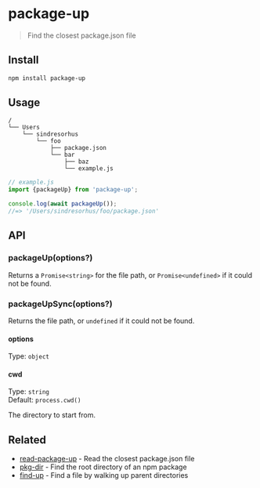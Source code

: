 # package-up

> Find the closest package.json file

## Install

```sh
npm install package-up
```

## Usage

```
/
└── Users
    └── sindresorhus
        └── foo
            ├── package.json
            └── bar
                ├── baz
                └── example.js
```

```js
// example.js
import {packageUp} from 'package-up';

console.log(await packageUp());
//=> '/Users/sindresorhus/foo/package.json'
```

## API

### packageUp(options?)

Returns a `Promise<string>` for the file path, or `Promise<undefined>` if it could not be found.

### packageUpSync(options?)

Returns the file path, or `undefined` if it could not be found.

#### options

Type: `object`

#### cwd

Type: `string`\
Default: `process.cwd()`

The directory to start from.

## Related

- [read-package-up](https://github.com/sindresorhus/read-package-up) - Read the closest package.json file
- [pkg-dir](https://github.com/sindresorhus/pkg-dir) - Find the root directory of an npm package
- [find-up](https://github.com/sindresorhus/find-up) - Find a file by walking up parent directories
